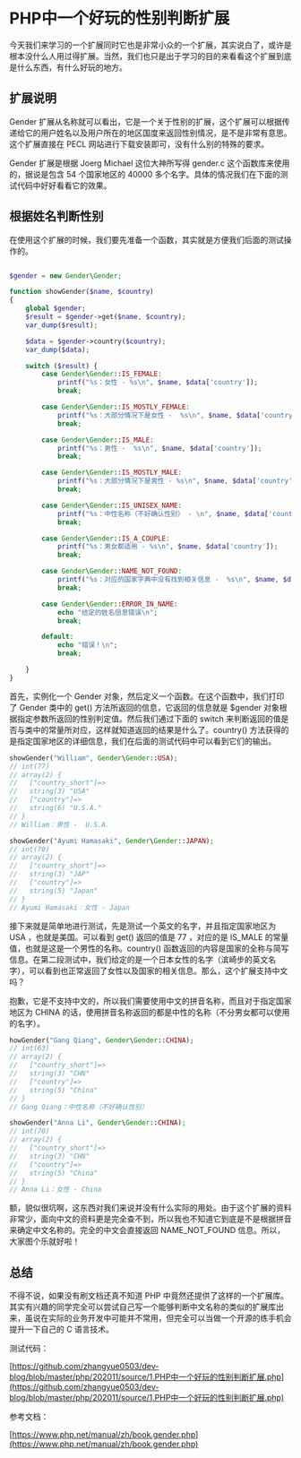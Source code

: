 # PHP中一个好玩的性别判断扩展

今天我们来学习的一个扩展同时它也是非常小众的一个扩展，其实说白了，或许是根本没什么人用过得扩展。当然，我们也只是出于学习的目的来看看这个扩展到底是什么东西，有什么好玩的地方。

## 扩展说明

Gender 扩展从名称就可以看出，它是一个关于性别的扩展，这个扩展可以根据传递给它的用户姓名以及用户所在的地区国度来返回性别情况，是不是非常有意思。这个扩展直接在 PECL 网站进行下载安装即可，没有什么别的特殊的要求。

Gender 扩展是根据 Joerg Michael 这位大神所写得 gender.c 这个函数库来使用的，据说是包含 54 个国家地区的 40000 多个名字。具体的情况我们在下面的测试代码中好好看看它的效果。

## 根据姓名判断性别

在使用这个扩展的时候，我们要先准备一个函数，其实就是方便我们后面的测试操作的。

```php

$gender = new Gender\Gender;

function showGender($name, $country)
{
    global $gender;
    $result = $gender->get($name, $country);
    var_dump($result);

    $data = $gender->country($country);
    var_dump($data);

    switch ($result) {
        case Gender\Gender::IS_FEMALE:
            printf("%s：女性 - %s\n", $name, $data['country']);
            break;

        case Gender\Gender::IS_MOSTLY_FEMALE:
            printf("%s：大部分情况下是女性 -  %s\n", $name, $data['country']);
            break;

        case Gender\Gender::IS_MALE:
            printf("%s：男性 -  %s\n", $name, $data['country']);
            break;

        case Gender\Gender::IS_MOSTLY_MALE:
            printf("%s：大部分情况下是男性 - %s\n", $name, $data['country']);
            break;

        case Gender\Gender::IS_UNISEX_NAME:
            printf("%s：中性名称（不好确认性别） - \n", $name, $data['country']);
            break;

        case Gender\Gender::IS_A_COUPLE:
            printf("%s：男女都适用 - %s\n", $name, $data['country']);
            break;

        case Gender\Gender::NAME_NOT_FOUND:
            printf("%s：对应的国家字典中没有找到相关信息 -  %s\n", $name, $data['country']);
            break;

        case Gender\Gender::ERROR_IN_NAME:
            echo "给定的姓名信息错误\n";
            break;

        default:
            echo "错误！\n";
            break;

    }
}
```

首先，实例化一个 Gender 对象，然后定义一个函数。在这个函数中，我们打印了 Gender 类中的 get() 方法所返回的信息，它返回的信息就是 $gender 对象根据指定参数所返回的性别判定值。然后我们通过下面的 switch 来判断返回的值是否与类中的常量所对应，这样就知道返回的结果是什么了。country() 方法获得的是指定国家地区的详细信息，我们在后面的测试代码中可以看到它们的输出。

```php
showGender("William", Gender\Gender::USA);
// int(77)
// array(2) {
//   ["country_short"]=>
//   string(3) "USA"
//   ["country"]=>
//   string(6) "U.S.A."
// }
// William：男性 -  U.S.A.

showGender("Ayumi Hamasaki", Gender\Gender::JAPAN);
// int(70)
// array(2) {
//   ["country_short"]=>
//   string(3) "JAP"
//   ["country"]=>
//   string(5) "Japan"
// }
// Ayumi Hamasaki：女性 - Japan
```

接下来就是简单地进行测试，先是测试一个英文的名字，并且指定国家地区为 USA ，也就是美国。可以看到 get() 返回的值是 77 ，对应的是 IS_MALE 的常量值，也就是这是一个男性的名称。country() 函数返回的内容是国家的全称与简写信息。在第二段测试中，我们给定的是一个日本女性的名字（滨崎步的英文名字），可以看到也正常返回了女性以及国家的相关信息。那么，这个扩展支持中文吗？

抱歉，它是不支持中文的，所以我们需要使用中文的拼音名称，而且对于指定国家地区为 CHINA 的话，使用拼音名称返回的都是中性的名称（不分男女都可以使用的名字）。

```php
howGender("Gang Qiang", Gender\Gender::CHINA);
// int(63)
// array(2) {
//   ["country_short"]=>
//   string(3) "CHN"
//   ["country"]=>
//   string(5) "China"
// }
// Gang Qiang：中性名称（不好确认性别）

showGender("Anna Li", Gender\Gender::CHINA);
// int(70)
// array(2) {
//   ["country_short"]=>
//   string(3) "CHN"
//   ["country"]=>
//   string(5) "China"
// }
// Anna Li：女性 - China
```

额，貌似很坑啊，这东西对我们来说并没有什么实际的用处。由于这个扩展的资料非常少，面向中文的资料更是完全查不到，所以我也不知道它到底是不是根据拼音来确定中文名称的。完全的中文会直接返回 NAME_NOT_FOUND 信息。所以，大家图个乐就好啦！

## 总结

不得不说，如果没有刷文档还真不知道 PHP 中竟然还提供了这样的一个扩展库。其实有兴趣的同学完全可以尝试自己写一个能够判断中文名称的类似的扩展库出来，虽说在实际的业务开发中可能并不常用，但完全可以当做一个开源的练手机会提升一下自己的 C 语言技术。

测试代码：

[https://github.com/zhangyue0503/dev-blog/blob/master/php/202011/source/1.PHP中一个好玩的性别判断扩展.php](https://github.com/zhangyue0503/dev-blog/blob/master/php/202011/source/1.PHP中一个好玩的性别判断扩展.php)

参考文档：

[https://www.php.net/manual/zh/book.gender.php](https://www.php.net/manual/zh/book.gender.php)